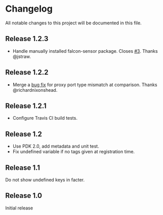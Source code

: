 # Changelog

All notable changes to this project will be documented in this file.

## Release 1.2.3

* Handle manually installed falcon-sensor package. Closes
  [#3](https://github.com/104ru/crowdstrike/issues/3). Thanks @jstraw.

## Release 1.2.2

* Merge a [bug fix](https://github.com/104ru/crowdstrike/pull/1) for proxy
  port type mismatch at comparison. Thanks @richardnixonshead. 

## Release 1.2.1

* Configure Travis CI build tests.

## Release 1.2

* Use PDK 2.0, add metadata and unit test.
* Fix undefined variable if no tags given at registration time. 

## Release 1.1

Do not show undefined keys in facter.

## Release 1.0

Initial release
